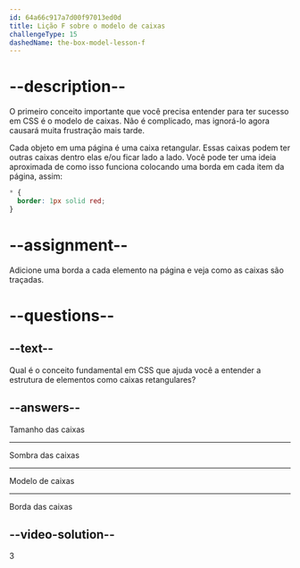 ```yaml
---
id: 64a66c917a7d00f97013ed0d
title: Lição F sobre o modelo de caixas
challengeType: 15
dashedName: the-box-model-lesson-f
--- 
```

# --description--

O primeiro conceito importante que você precisa entender para ter sucesso em CSS é o modelo de caixas. Não é complicado, mas ignorá-lo agora causará muita frustração mais tarde.

Cada objeto em uma página é uma caixa retangular. Essas caixas podem ter outras caixas dentro elas e/ou ficar lado a lado. Você pode ter uma ideia aproximada de como isso funciona colocando uma borda em cada item da página, assim:

```css
* {
  border: 1px solid red;
}
```

# --assignment--

Adicione uma borda a cada elemento na página e veja como as caixas são traçadas.

# --questions--

## --text--

Qual é o conceito fundamental em CSS que ajuda você a entender a estrutura de elementos como caixas retangulares?

## --answers--

Tamanho das caixas

---

Sombra das caixas

---

Modelo de caixas

---

Borda das caixas


## --video-solution--

3
